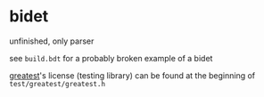# bidet
unfinished, only parser

see `build.bdt` for a probably broken example of a bidet

[greatest](https://github.com/silentbicycle/greatest)'s license (testing library) can be found at the beginning of `test/greatest/greatest.h`
